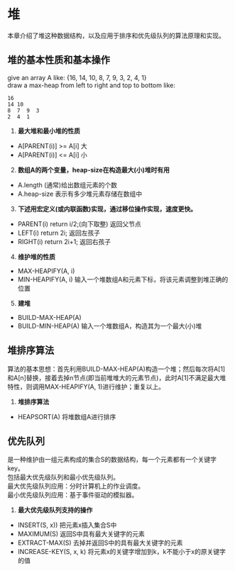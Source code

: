 # 堆

本章介绍了堆这种数据结构，以及应用于排序和优先级队列的算法原理和实现。

## 堆的基本性质和基本操作
give an array A like: {16, 14, 10, 8, 7, 9, 3, 2, 4, 1}  
draw a max-heap from left to right and top to bottom like: 
```  
16
14 10
8  7  9  3
2  4  1
```  
1. **最大堆和最小堆的性质**
- A[PARENT(i)] >= A[i]  大
- A[PARENT(i)] <= A[i]  小
2. **数组A的两个变量，heap-size在构造最大(小)堆时有用**
- A.length                          (通常)给出数组元素的个数
- A.heap-size                       表示有多少堆元素存储在数组中  
3. **下述用宏定义(或内联函数)实现，通过移位操作实现，速度更快。**
- PARENT(i) return i/2;(向下取整)    返回父节点    
- LEFT(i) return 2i;                返回左孩子
- RIGHT(i) return 2i+1;             返回右孩子  
4. **维护堆的性质**
- MAX-HEAPIFY(A, i)     
- MIN-HEAPIFY(A, i)    输入一个堆数组A和元素下标，将该元素调整到堆正确的位置
5. **建堆**
- BUILD-MAX-HEAP(A)    
- BUILD-MIN-HEAP(A)    输入一个堆数组A，构造其为一个最大(小)堆

## 堆排序算法

算法的基本思想：首先利用BUILD-MAX-HEAP(A)构造一个堆；然后每次将A[1]和A[n]替换，接着去掉n节点(即当前堆堆大的元素节点)，此时A[1]不满足最大堆特性，则调用MAX-HEAPIFY(A, 1)进行维护；重复以上。  
1. **堆排序算法**
- HEAPSORT(A)   将堆数组A进行排序

## 优先队列

是一种维护由一组元素构成的集合S的数据结构，每一个元素都有一个关键字key。   
包括最大优先级队列和最小优先级队列。  
最大优先级队列应用：分时计算机上的作业调度。  
最小优先级队列应用：基于事件驱动的模拟器。  

1. **最大优先级队列支持的操作**
- INSERT(S, x)) 把元素x插入集合S中
- MAXIMUM(S) 返回S中具有最大关键字的元素
- EXTRACT-MAX(S)  去掉并返回S中的具有最大关键字的元素
- INCREASE-KEY(S, x, k) 将元素x的关键字增加到k，k不能小于x的原关键字的值






